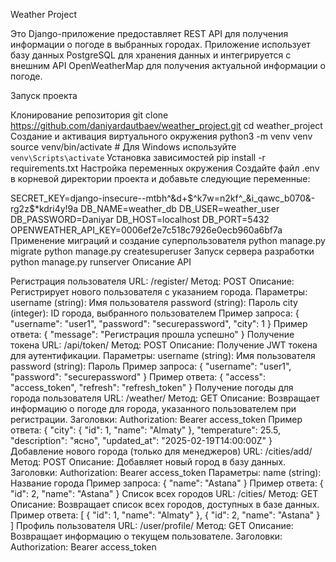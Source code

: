 Weather Project

Это Django-приложение предоставляет REST API для получения информации о погоде в выбранных городах. Приложение использует базу данных PostgreSQL для хранения данных и интегрируется с внешним API OpenWeatherMap для получения актуальной информации о погоде.

Запуск проекта

Клонирование репозитория
git clone https://github.com/daniyardautbaev/weather_project.git
cd weather_project
Создание и активация виртуального окружения
python3 -m venv venv
source venv/bin/activate  # Для Windows используйте `venv\Scripts\activate`
Установка зависимостей
pip install -r requirements.txt
Настройка переменных окружения
Создайте файл .env в корневой директории проекта и добавьте следующие переменные:

SECRET_KEY=django-insecure--mtbh^&d+$^k7w=n2kf^_&i_qawc_b070&-rg2z$*kdri4y!9a
DB_NAME=weather_db
DB_USER=weather_user
DB_PASSWORD=Daniyar
DB_HOST=localhost
DB_PORT=5432
OPENWEATHER_API_KEY=0006ef2e7c518c7926e0ecb960a6bf7a
Применение миграций и создание суперпользователя
python manage.py migrate
python manage.py createsuperuser
Запуск сервера разработки
python manage.py runserver
Описание API

Регистрация пользователя
URL: /register/
Метод: POST
Описание: Регистрирует нового пользователя с указанием города.
Параметры:
username (string): Имя пользователя
password (string): Пароль
city (integer): ID города, выбранного пользователем
Пример запроса:
{
  "username": "user1",
  "password": "securepassword",
  "city": 1
}
Пример ответа:
{
  "message": "Регистрация прошла успешно"
}
Получение токена
URL: /api/token/
Метод: POST
Описание: Получение JWT токена для аутентификации.
Параметры:
username (string): Имя пользователя
password (string): Пароль
Пример запроса:
{
  "username": "user1",
  "password": "securepassword"
}
Пример ответа:
{
  "access": "access_token",
  "refresh": "refresh_token"
}
Получение погоды для города пользователя
URL: /weather/
Метод: GET
Описание: Возвращает информацию о погоде для города, указанного пользователем при регистрации.
Заголовки:
Authorization: Bearer access_token
Пример ответа:
{
  "city": {
    "id": 1,
    "name": "Almaty"
  },
  "temperature": 25.5,
  "description": "ясно",
  "updated_at": "2025-02-19T14:00:00Z"
}
Добавление нового города (только для менеджеров)
URL: /cities/add/
Метод: POST
Описание: Добавляет новый город в базу данных.
Заголовки:
Authorization: Bearer access_token
Параметры:
name (string): Название города
Пример запроса:
{
  "name": "Astana"
}
Пример ответа:
{
  "id": 2,
  "name": "Astana"
}
Список всех городов
URL: /cities/
Метод: GET
Описание: Возвращает список всех городов, доступных в базе данных.
Пример ответа:
[
  {
    "id": 1,
    "name": "Almaty"
  },
  {
    "id": 2,
    "name": "Astana"
  }
]
Профиль пользователя
URL: /user/profile/
Метод: GET
Описание: Возвращает информацию о текущем пользователе.
Заголовки:
Authorization: Bearer access_token